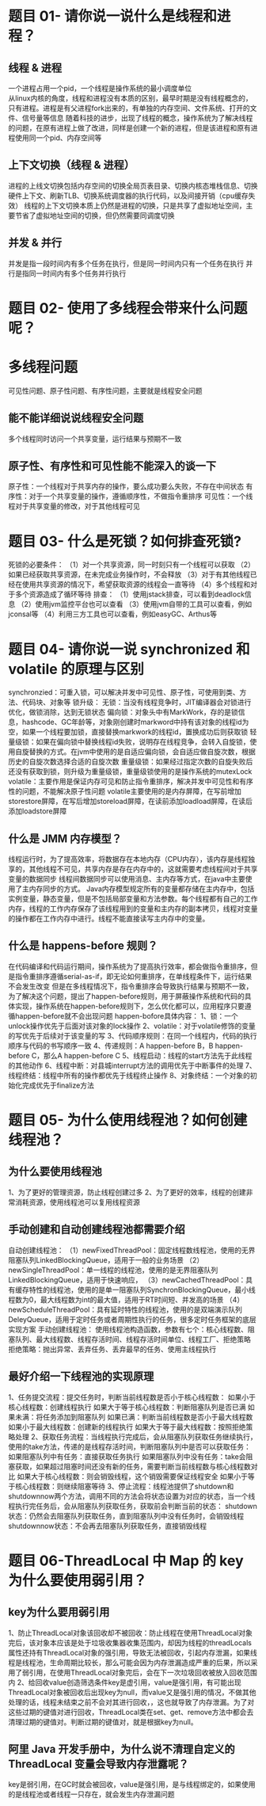 # 题目 01- 请你说一说什么是线程和进程？
## 线程 & 进程
一个进程占用一个pid，一个线程是操作系统的最小调度单位  
从linux内核的角度，线程和进程没有本质的区别，最早时期是没有线程概念的，只有进程。进程是有父进程fork出来的，有单独的内存空间、文件系统、打开的文件、信号量等信息 
随着科技的进步，出现了线程的概念，操作系统为了解决线程的问题，在原有进程上做了改进，同样是创建一个新的进程，但是该进程和原有进程使用同一个pid、内存空间等

## 上下文切换（线程 & 进程）
进程的上线文切换包括内存空间的切换全局页表目录、切换内核态堆栈信息、切换硬件上下文、刷新TLB、切换系统调度器的执行代码，以及间接开销（cpu缓存失效）
线程的上下文切换本质上仍然是进程的切换，只是共享了虚拟地址空间，主要节省了虚拟地址空间的切换，但仍然需要同调度切换

## 并发 & 并行
并发是指一段时间内有多个任务在执行，但是同一时间内只有一个任务在执行
并行是指同一时间内有多个任务并行执行

# 题目 02- 使用了多线程会带来什么问题呢？
# 多线程问题
可见性问题、原子性问题、有序性问题，主要就是线程安全问题
## 能不能详细说说线程安全问题
多个线程同时访问一个共享变量，运行结果与预期不一致
## 原子性、有序性和可见性能不能深入的谈一下
原子性：一个线程对于共享内存的操作，要么成功要么失败，不存在中间状态
有序性：对于一个共享变量的操作，遵循顺序性，不做指令重排序
可见性：一个线程对于共享变量的修改，对于其他线程可见

# 题目 03- 什么是死锁？如何排查死锁?
死锁的必要条件：
    （1）对一个共享资源，同一时刻只有一个线程可以获取
    （2）如果已经获取共享资源，在未完成业务操作时，不会释放
    （3）对于有其他线程已经在使用共享资源的情况下，希望获取资源的线程会一直等待
    （4）多个线程和对于多个资源造成了循环等待
排查：
    （1）使用jstack排查，可以看到deadlock信息
    （2）使用jvm监控平台也可以查看
    （3）使用jvm自带的工具可以查看，例如jconsal等
    （4）利用三方工具也可以查看，例如easyGC、Arthus等


# 题目 04- 请你说一说 synchronized 和 volatile 的原理与区别
synchronzied：可重入锁，可以解决并发中可见性、原子性，可使用到类、方法、代码块、对象等
    锁升级：
        无锁：当没有线程竞争时，JIT编译器会对锁进行优化，做锁消除，达到无锁状态
        偏向锁：对象头中有MarkWork，存的是锁信息，hashcode、GC年龄等，对象刚创建时markword中持有该对象的线程id为空，如果一个线程要加锁，直接替换markwork的线程id，置换成功后则获取锁
        轻量级锁：如果在偏向锁中替换线程id失败，说明存在线程竞争，会转入自旋锁，使用自旋替换的方式。在jvm中使用的是自适应偏向锁，会自适应做自旋次数，根据历史的自旋次数选择合适的自旋次数
        重量级锁：如果经过指定次数的自旋失败后还没有获取到锁，则升级为重量级锁，重量级锁使用的是操作系统的mutexLock
volatile：主要作用是保证内存可见和防止指令重排序，解决并发中可见性和有序性的问题，不能解决原子性问题
    volatile主要使用的是内存屏障，在写前增加storestore屏障，在写后增加storeload屏障，在读前添加loadload屏障，在读后添加loadstore屏障

## 什么是 JMM 内存模型？
线程运行时，为了提高效率，将数据存在本地内存（CPU内存），该内存是线程独享的，其他线程不可见，共享内存是存在内存中的，这就需要考虑线程间对于共享变量的数据同步
线程间数据同步可以使用消息、主内存等方式，在java中主要使用了主内存同步的方式。
Java内存模型规定所有的变量都存储在主内存中，包括实例变量，静态变量，但是不包括局部变量和方法参数。每个线程都有自己的工作内存，线程的工作内存保存了该线程用到的变量和主内存的副本拷贝，线程对变量的操作都在工作内存中进行。线程不能直接读写主内存中的变量。

## 什么是 happens-before 规则？
在代码编译和代码运行期间，操作系统为了提高执行效率，都会做指令重排序，但是指令重排序遵循serial-as-if，即无论如何重排序，在单线程条件下，运行结果不会发生改变
但是在多线程情况下，指令重排序会导致执行结果与预期不一致，为了解决这个问题，提出了happen-before规则，用于屏蔽操作系统和代码的具体实现，操作系统在happen-before规则下，怎么优化都可以，应用程序只要遵循happen-before就不会出现问题
happen-bofore具体内容：
    1、锁：一个unlock操作优先于后面对该对象的lock操作
    2、volatile：对于volatile修饰的变量的写优先于后续对于该变量的写
    3、代码顺序规则：在同一个线程内，代码的执行顺序与代码的书写顺序一致
    4、传递规则：A happen-before B，B happen-before C，那么A happen-before C
    5、线程启动：线程的start方法先于此线程的其他动作
    6、线程中断：对县城interrupt方法的调用优先于中断事件的处理
    7、线程终结：线程中所有的操作都优先于线程终止操作
    8、对象终结：一个对象的初始化完成优先于finalize方法

# 题目 05- 为什么使用线程池？如何创建线程池？

## 为什么要使用线程池
1、为了更好的管理资源，防止线程创建过多
2、为了更好的效率，线程的创建非常消耗资源，使用线程池可以复用线程资源

## 手动创建和自动创建线程池都需要介绍
自动创建线程池：
    （1）newFixedThreadPool：固定线程数线程池，使用的无界阻塞队列LinkedBlockingQueue，适用于一般的业务场景
    （2）newSingleThreadPool：单一线程的线程池，使用的是无界阻塞队列LinkedBlockingQueue，适用于快速响应，
    （3）newCachedThreadPool：具有缓存特性的线程池，使用的是单一阻塞队列SynchronBlockingQueue，最小线程数为0，最大线程数为int的最大值，适用于RT时间短、并发高的场景
    （4）newScheduleThreadPool：具有延时特性的线程池，使用的是双端演示队列DeleyQueue，适用于定时任务或者周期性执行的任务，很多定时任务框架的底层实现方案
手动创建线程池：
    使用线程池构造函数，参数有七个：核心线程数、阻塞队列、最大线程数、线程存活时间、线程存活时间单位、线程工厂、拒绝策略
    拒绝策略：抛出异常、丢弃任务、丢弃最早的任务、使用主线程执行
## 最好介绍一下线程池的实现原理
1、任务提交流程：提交任务时，判断当前线程数是否小于核心线程数：
    如果小于核心线程数：创建线程执行
    如果大于等于核心线程数：判断阻塞队列是否已满
        如果未满：将任务添加到阻塞队列
        如果已满：判断当前线程数是否小于最大线程数
            如果小于最大线程数：创建新的线程执行
            如果大于等于最大线程数：按照拒绝策略处理
2、获取任务流程：当线程执行完成后，会从阻塞队列获取任务继续执行，使用的take方法，传递的是线程存活时间，判断阻塞队列中是否可以获取任务：
    如果阻塞队列中有任务：直接获取任务执行
    如果阻塞队列中没有任务：take会阻塞获取，如果超过阻塞时间还没有新的任务，需要判断当前线程数与核心线程数对比
        如果大于核心线程数：则会销毁线程，这个销毁需要保证线程安全
        如果小于等于核心线程数：则继续阻塞等待
3、停止流程：线程池提供了shutdown和shutdownnow两个方法，调用不同的方法会将状态设置为对应的状态，当一个线程执行完任务后，会从阻塞队列获取任务，获取前会判断当前的状态：
    shutdown状态：仍然会去阻塞队列获取任务，直到阻塞队列中没有任务时，会销毁线程
    shutdownnow状态：不会再去阻塞队列获取任务，直接销毁线程



# 题目 06-ThreadLocal 中 Map 的 key 为什么要使用弱引用？
## key为什么要用弱引用
1、防止ThreadLocal对象该回收却不被回收：防止线程在使用ThreadLocal对象完后，该对象本应该是处于垃圾收集器收集范围内，却因为线程的threadLocals属性还持有ThreadLocal对象的强引用，导致无法被回收，引起内存泄漏，如果线程是线程池，生命周期比较长，那么可能会因为内存泄漏造成严重的后果，所以采用了弱引用，在使用ThreadLocal对象完后，会在下一次垃圾回收被放入回收范围内
2、给回收value创造筛选条件key是虚引用，value是强引用，有可能出现ThreadLocal对象被回收后出现key为null，而value又是强引用的情况，不做其他处理的话，线程未结束之前不会对其进行回收，，这也就导致了内存泄漏。为了对这些过期的键值对进行回收，ThreadLocal类在set、get、remove方法中都会去清理过期的键值对。判断过期的键值对，就是根据key为null。

## 阿里 Java 开发手册中，为什么说不清理自定义的 ThreadLocal 变量会导致内存泄露呢？
key是弱引用，在GC时就会被回收，value是强引用，是与线程绑定的，如果使用的是线程池或者线程一只存在，就会发生内存泄漏问题